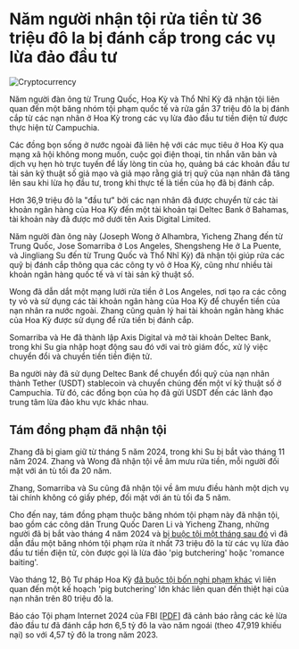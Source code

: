 # Năm người nhận tội rửa tiền từ 36 triệu đô la bị đánh cắp trong các vụ lừa đảo đầu tư

![Cryptocurrency](https://www.bleepstatic.com/content/hl-images/2024/12/05/Cryptocurrency.jpg)

Năm người đàn ông từ Trung Quốc, Hoa Kỳ và Thổ Nhĩ Kỳ đã nhận tội liên quan đến một băng nhóm tội phạm quốc tế và rửa gần 37 triệu đô la bị đánh cắp từ các nạn nhân ở Hoa Kỳ trong các vụ lừa đảo đầu tư tiền điện tử được thực hiện từ Campuchia.

Các đồng bọn sống ở nước ngoài đã liên hệ với các mục tiêu ở Hoa Kỳ qua mạng xã hội không mong muốn, cuộc gọi điện thoại, tin nhắn văn bản và dịch vụ hẹn hò trực tuyến để lấy lòng tin của họ, quảng bá các khoản đầu tư tài sản kỹ thuật số giả mạo và giả mạo rằng giá trị quỹ của nạn nhân đã tăng lên sau khi lừa họ đầu tư, trong khi thực tế là tiền của họ đã bị đánh cắp.

Hơn 36,9 triệu đô la "đầu tư" bởi các nạn nhân đã được chuyển từ các tài khoản ngân hàng của Hoa Kỳ đến một tài khoản tại Deltec Bank ở Bahamas, tài khoản này đã được mở dưới tên Axis Digital Limited.

Năm người đàn ông này (Joseph Wong ở Alhambra, Yicheng Zhang đến từ Trung Quốc, Jose Somarriba ở Los Angeles, Shengsheng He ở La Puente, và Jingliang Su đến từ Trung Quốc và Thổ Nhĩ Kỳ) đã nhận tội giúp rửa các quỹ bị đánh cắp thông qua các công ty vỏ ở Hoa Kỳ, cũng như nhiều tài khoản ngân hàng quốc tế và ví tài sản kỹ thuật số.

Wong đã dẫn dắt một mạng lưới rửa tiền ở Los Angeles, nơi tạo ra các công ty vỏ và sử dụng các tài khoản ngân hàng của Hoa Kỳ để chuyển tiền của nạn nhân ra nước ngoài. Zhang cũng quản lý hai tài khoản ngân hàng khác của Hoa Kỳ được sử dụng để rửa tiền bị đánh cắp.

Somarriba và He đã thành lập Axis Digital và mở tài khoản Deltec Bank, trong khi Su gia nhập hoạt động sau đó với vai trò giám đốc, xử lý việc chuyển đổi và chuyển tiền tiền điện tử.

Ba người này đã sử dụng Deltec Bank để chuyển đổi quỹ của nạn nhân thành Tether (USDT) stablecoin và chuyển chúng đến một ví kỹ thuật số ở Campuchia. Từ đó, các đồng bọn của họ đã gửi USDT đến các lãnh đạo trung tâm lừa đảo khu vực khác nhau.

## Tám đồng phạm đã nhận tội

Zhang đã bị giam giữ từ tháng 5 năm 2024, trong khi Su bị bắt vào tháng 11 năm 2024. Zhang và Wong đã nhận tội về âm mưu rửa tiền, mỗi người đối mặt với án tù tối đa 20 năm.

Zhang, Somarriba và Su cũng đã nhận tội về âm mưu điều hành một dịch vụ tài chính không có giấy phép, đối mặt với án tù tối đa 5 năm.

Cho đến nay, tám đồng phạm thuộc băng nhóm tội phạm này đã nhận tội, bao gồm các công dân Trung Quốc Daren Li và Yicheng Zhang, những người đã bị bắt vào tháng 4 năm 2024 và [bị buộc tội một tháng sau đó](https://www.bleepingcomputer.com/news/security/us-arrests-suspects-behind-73m-pig-butchering-laundering-scheme/) vì đã dẫn đầu một băng nhóm tội phạm rửa ít nhất 73 triệu đô la từ các vụ lừa đảo đầu tư tiền điện tử, còn được gọi là lừa đảo 'pig butchering' hoặc 'romance baiting'.

Vào tháng 12, Bộ Tư pháp Hoa Kỳ [đã buộc tội bốn nghi phạm khác](https://www.bleepingcomputer.com/news/microsoft/us-detains-suspects-behind-80-million-pig-butchering-scheme/) vì liên quan đến một kế hoạch 'pig butchering' lớn khác liên quan đến thiệt hại của nạn nhân trên 80 triệu đô la.

Báo cáo Tội phạm Internet 2024 của FBI \[[PDF](https://www.ic3.gov/Media/PDF/AnnualReport/2023%5FIC3Report.pdf)\] đã cảnh báo rằng các kẻ lừa đảo đầu tư đã đánh cắp hơn 6,5 tỷ đô la vào năm ngoái (theo 47,919 khiếu nại) so với 4,57 tỷ đô la trong năm 2023.
